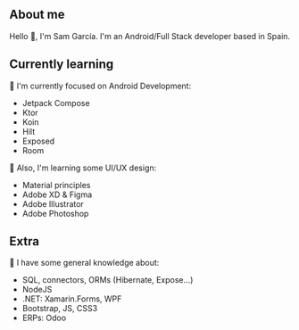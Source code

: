 ## About me
Hello 👋, I'm Sam García. I'm an Android/Full Stack developer based in Spain.

## Currently learning
📱 I'm currently focused on Android Development:
- Jetpack Compose
- Ktor
- Koin
- Hilt
- Exposed
- Room

📐 Also, I'm learning some UI/UX design:
- Material principles
- Adobe XD & Figma
- Adobe Illustrator
- Adobe Photoshop

## Extra
🧠 I have some general knowledge about:
- SQL, connectors, ORMs (Hibernate, Expose...)
- NodeJS
- .NET: Xamarin.Forms, WPF
- Bootstrap, JS, CSS3
- ERPs: Odoo
